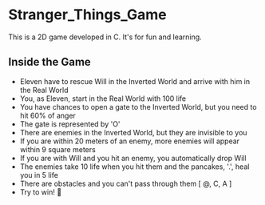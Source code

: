 # Stranger_Things_Game
This is a 2D game developed in C. It's for fun and learning.

## Inside the Game
- Eleven have to rescue Will in the Inverted World and arrive with him in the Real World
- You, as Eleven, start in the Real World with 100 life
- You have chances to open a gate to the Inverted World, but you need to hit 60% of anger
- The gate is represented by 'O'
- There are enemies in the Inverted World, but they are invisible to you
- If you are within 20 meters of an enemy, more enemies will appear within 9 square meters
- If you are with Will and you hit an enemy, you automatically drop Will
- The enemies take 10 life when you hit them and the pancakes, '.', heal you in 5 life
- There are obstacles and you can't pass through them [ @, C, A ]
- Try to win! 👾

